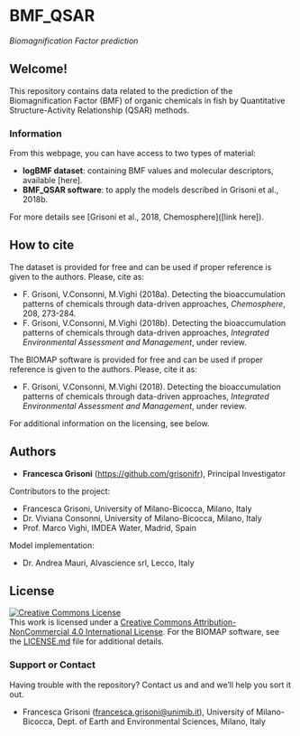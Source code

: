 # BMF_QSAR
*Biomagnification Factor prediction*

## Welcome!

This repository contains data related to the prediction of the Biomagnification Factor (BMF) of organic chemicals in fish by Quantitative Structure-Activity Relationship (QSAR) methods.

### Information

From this webpage, you can have access to two types of material: 
* **logBMF dataset**: containing BMF values and molecular descriptors, available [here]. 
* **BMF_QSAR software**: to apply the models described in Grisoni et al., 2018b.

For more details see [Grisoni et al., 2018, Chemosphere]([link here]).

## How to cite

The dataset is provided for free and can be used if proper reference is given to the authors. 
Please, cite as:

* F. Grisoni, V.Consonni, M.Vighi (2018a). Detecting the bioaccumulation patterns of chemicals through data-driven approaches, *Chemosphere*, 208, 273-284.
* F. Grisoni, V.Consonni, M.Vighi (2018b). Detecting the bioaccumulation patterns of chemicals through data-driven approaches, *Integrated Environmental Assessment and Management*, under review.

The BIOMAP software is provided for free and can be used if proper reference is given to the authors. 
Please, cite it as:
* F. Grisoni, V.Consonni, M.Vighi (2018). Detecting the bioaccumulation patterns of chemicals through data-driven approaches, *Integrated Environmental Assessment and Management*, under review.

For additional information on the licensing, see below. 

## Authors

* **Francesca Grisoni** (https://github.com/grisonifr), Principal Investigator

Contributors to the project:
* Francesca Grisoni, University of Milano-Bicocca, Milano, Italy 
* Dr. Viviana Consonni, University of Milano-Bicocca, Milano, Italy
* Prof. Marco Vighi, IMDEA Water, Madrid, Spain

Model implementation:
* Dr. Andrea Mauri, Alvascience srl, Lecco, Italy

## License

<a rel="license" href="http://creativecommons.org/licenses/by-nc/4.0/"><img alt="Creative Commons License" style="border-width:0" src="https://i.creativecommons.org/l/by-nc/4.0/88x31.png" /></a><br />This work is licensed under a <a rel="license" href="http://creativecommons.org/licenses/by-nc/4.0/">Creative Commons Attribution-NonCommercial 4.0 International License</a>.
For the BIOMAP software, see the [LICENSE.md](LICENSE.md) file for additional details. 

### Support or Contact

Having trouble with the repository? 
Contact us and and we’ll help you sort it out.

* Francesca Grisoni (francesca.grisoni@unimib.it), University of Milano-Bicocca, Dept. of Earth and Environmental Sciences, Milano, Italy
